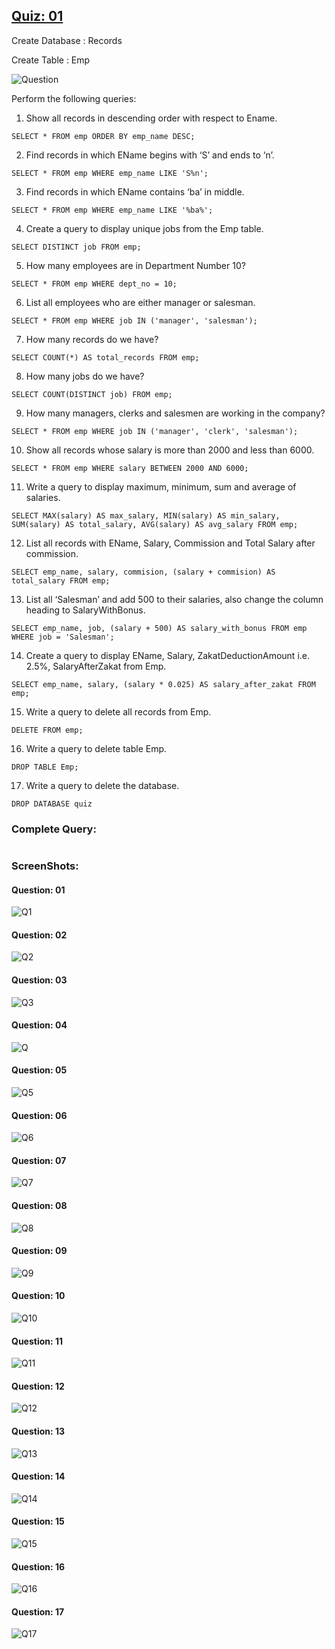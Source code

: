 ## [Quiz: 01]()
Create Database 	: 	Records

Create Table		: 	Emp


![Question](https://github.com/H-R-S/DBMS-Quiz-AND-Assignments/blob/main/Quiz_01/ScreenShots/q.PNG)

Perform the following queries:

1.	Show all records in descending order with respect to Ename.
```
SELECT * FROM emp ORDER BY emp_name DESC;
```
2.	Find records in which EName begins with ‘S’ and ends to ‘n’.
```
SELECT * FROM emp WHERE emp_name LIKE 'S%n';
```
3.	Find records in which EName contains ‘ba’ in middle.
```
SELECT * FROM emp WHERE emp_name LIKE '%ba%';
```
4.	Create a query to display unique jobs from the Emp table.
```
SELECT DISTINCT job FROM emp;
```
5.	How many employees are in Department Number 10?
```
SELECT * FROM emp WHERE dept_no = 10;
```
6.	List all employees who are either manager or salesman.
```
SELECT * FROM emp WHERE job IN ('manager', 'salesman');
```
7.	How many records do we have?
```
SELECT COUNT(*) AS total_records FROM emp;
```
8.	How many jobs do we have?
```
SELECT COUNT(DISTINCT job) FROM emp;
```
9.	How many managers, clerks and salesmen are working in the company?
```
SELECT * FROM emp WHERE job IN ('manager', 'clerk', 'salesman');
```
10.	Show all records whose salary is more than 2000 and less than 6000.
```
SELECT * FROM emp WHERE salary BETWEEN 2000 AND 6000;
```
11.	Write a query to display maximum, minimum, sum and average of salaries.
```
SELECT MAX(salary) AS max_salary, MIN(salary) AS min_salary, 
SUM(salary) AS total_salary, AVG(salary) AS avg_salary FROM emp;
```
12.	List all records with EName, Salary, Commission and Total Salary after commission.
```
SELECT emp_name, salary, commision, (salary + commision) AS total_salary FROM emp;
```
13.	List all ‘Salesman’ and add 500 to their salaries, also change the column heading to SalaryWithBonus.
```
SELECT emp_name, job, (salary + 500) AS salary_with_bonus FROM emp 
WHERE job = 'Salesman';
```
14.	Create a query to display EName, Salary, ZakatDeductionAmount i.e. 2.5%, SalaryAfterZakat from Emp.
```
SELECT emp_name, salary, (salary * 0.025) AS salary_after_zakat FROM emp;
```
15.	Write a query to delete all records from Emp.
```
DELETE FROM emp;
```
16.	Write a query to delete table Emp.
```
DROP TABLE Emp;
```
17.	Write a query to delete the database.
```
DROP DATABASE quiz
```
### Complete Query:
```

```
### ScreenShots:
#### Question: 01
![Q1](https://github.com/H-R-S/DBMS-Quiz-AND-Assignments/blob/main/Quiz_01/ScreenShots/q1.PNG)
#### Question: 02
![Q2](https://github.com/H-R-S/DBMS-Quiz-AND-Assignments/blob/main/Quiz_01/ScreenShots/q2.PNG)
#### Question: 03
![Q3](https://github.com/H-R-S/DBMS-Quiz-AND-Assignments/blob/main/Quiz_01/ScreenShots/q3.PNG)
#### Question: 04
![Q](https://github.com/H-R-S/DBMS-Quiz-AND-Assignments/blob/main/Quiz_01/ScreenShots/q4.PNG)
#### Question: 05
![Q5](https://github.com/H-R-S/DBMS-Quiz-AND-Assignments/blob/main/Quiz_01/ScreenShots/q5.PNG)
#### Question: 06
![Q6](https://github.com/H-R-S/DBMS-Quiz-AND-Assignments/blob/main/Quiz_01/ScreenShots/q6.PNG)
#### Question: 07
![Q7](https://github.com/H-R-S/DBMS-Quiz-AND-Assignments/blob/main/Quiz_01/ScreenShots/q7.PNG)
#### Question: 08
![Q8](https://github.com/H-R-S/DBMS-Quiz-AND-Assignments/blob/main/Quiz_01/ScreenShots/q8.PNG)
#### Question: 09
![Q9](https://github.com/H-R-S/DBMS-Quiz-AND-Assignments/blob/main/Quiz_01/ScreenShots/q9.PNG)
#### Question: 10
![Q10](https://github.com/H-R-S/DBMS-Quiz-AND-Assignments/blob/main/Quiz_01/ScreenShots/10.PNG)
#### Question: 11
![Q11](https://github.com/H-R-S/DBMS-Quiz-AND-Assignments/blob/main/Quiz_01/ScreenShots/11.PNG)
#### Question: 12
![Q12](https://github.com/H-R-S/DBMS-Quiz-AND-Assignments/blob/main/Quiz_01/ScreenShots/12.PNG)
#### Question: 13
![Q13](https://github.com/H-R-S/DBMS-Quiz-AND-Assignments/blob/main/Quiz_01/ScreenShots/13.PNG)
#### Question: 14
![Q14](https://github.com/H-R-S/DBMS-Quiz-AND-Assignments/blob/main/Quiz_01/ScreenShots/14.PNG)
#### Question: 15
![Q15](https://github.com/H-R-S/DBMS-Quiz-AND-Assignments/blob/main/Quiz_01/ScreenShots/15.PNG)
#### Question: 16
![Q16](https://github.com/H-R-S/DBMS-Quiz-AND-Assignments/blob/main/Quiz_01/ScreenShots/16.PNG)
#### Question: 17
![Q17](https://github.com/H-R-S/DBMS-Quiz-AND-Assignments/blob/main/Quiz_01/ScreenShots/17.PNG)